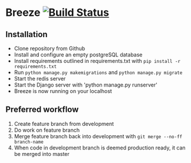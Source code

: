 # Breeze [![Build Status](https://travis-ci.org/TDT4140-Breeze/Breeze.svg?branch=master)](https://travis-ci.org/TDT4140-Breeze/Breeze)

## Installation
- Clone repository from Github
- Install and configure an empty postgreSQL database
- Install requirements outlined in requirements.txt with `pip install -r requirements.txt`
- Run `python manage.py makemigrations` and `python manage.py migrate`
- Start the redis server
- Start the Django server with 'python manage.py runserver'
- Breeze is now running on your localhost

## Preferred workflow
1. Create feature branch from development
1. Do work on feature branch
1. Merge feature branch back into development with `git merge --no-ff branch-name`
1. When code in development branch is deemed production ready, it can be merged into master
